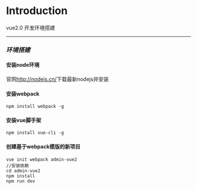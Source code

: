 # Introduction

vue2.0 开发环境搭建

---

### *环境搭建*

#### 安装node环境

官网<http://nodejs.cn/>下载最新nodejs并安装

#### 安装webpack

    npm install webpack -g

#### 安装vue脚手架

    npm install vue-cli -g

#### 创建基于webpack模版的新项目

    vue init webpack admin-vue2
    //安装依赖
    cd admin-vue2
    npm install
    npm run dev
